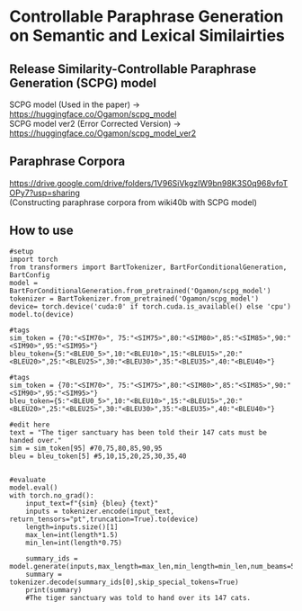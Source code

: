# Controllable Paraphrase Generation on Semantic and Lexical Similairties

## Release Similarity-Controllable Paraphrase Generation (SCPG) model  
SCPG model (Used in the paper) -> https://huggingface.co/Ogamon/scpg_model  
SCPG model ver2 (Error Corrected Version) -> https://huggingface.co/Ogamon/scpg_model_ver2  


## Paraphrase Corpora  
https://drive.google.com/drive/folders/1V96SiVkgzlW9bn98K3S0q968vfoTOPy7?usp=sharing  
(Constructing paraphrase corpora from wiki40b with SCPG model)


## How to use

```
#setup
import torch
from transformers import BartTokenizer, BartForConditionalGeneration, BartConfig
model = BartForConditionalGeneration.from_pretrained('Ogamon/scpg_model')
tokenizer = BartTokenizer.from_pretrained('Ogamon/scpg_model')
device= torch.device('cuda:0' if torch.cuda.is_available() else 'cpu')
model.to(device)

#tags
sim_token = {70:"<SIM70>", 75:"<SIM75>",80:"<SIM80>",85:"<SIM85>",90:"<SIM90>",95:"<SIM95>"}
bleu_token={5:"<BLEU0_5>",10:"<BLEU10>",15:"<BLEU15>",20:"<BLEU20>",25:"<BLEU25>",30:"<BLEU30>",35:"<BLEU35>",40:"<BLEU40>"}

#tags
sim_token = {70:"<SIM70>", 75:"<SIM75>",80:"<SIM80>",85:"<SIM85>",90:"<SIM90>",95:"<SIM95>"}
bleu_token={5:"<BLEU0_5>",10:"<BLEU10>",15:"<BLEU15>",20:"<BLEU20>",25:"<BLEU25>",30:"<BLEU30>",35:"<BLEU35>",40:"<BLEU40>"}
```


```
#edit here
text = "The tiger sanctuary has been told their 147 cats must be handed over."
sim = sim_token[95] #70,75,80,85,90,95
bleu = bleu_token[5] #5,10,15,20,25,30,35,40 


#evaluate
model.eval()
with torch.no_grad():
    input_text=f"{sim} {bleu} {text}"  
    inputs = tokenizer.encode(input_text, return_tensors="pt",truncation=True).to(device)
    length=inputs.size()[1]
    max_len=int(length*1.5)
    min_len=int(length*0.75)       
    
    summary_ids = model.generate(inputs,max_length=max_len,min_length=min_len,num_beams=5)
    summary = tokenizer.decode(summary_ids[0],skip_special_tokens=True)
    print(summary)
    #The tiger sanctuary was told to hand over its 147 cats.
```
